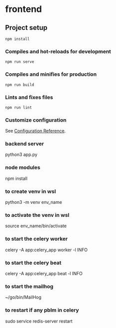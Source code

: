 # frontend

## Project setup
```
npm install
```

### Compiles and hot-reloads for development
```
npm run serve
```

### Compiles and minifies for production
```
npm run build
```

### Lints and fixes files
```
npm run lint
```

### Customize configuration
See [Configuration Reference](https://cli.vuejs.org/config/).

### backend server
python3 app.py

### node modules
npm install

### to create venv in wsl
python3 -m venv env_name

### to activate the venv in wsl
source env_name/bin/activate


### to start the celery worker
celery -A app:celery_app worker -l INFO

### to start the celery beat
celery -A app:celery_app beat -l INFO

### to start the mailhog 
~/go/bin/MailHog

### to restart if any pblm in celery 
sudo service redis-server restart